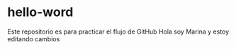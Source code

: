 # hello-word
Este repositorio es para practicar el flujo de GitHub
Hola soy Marina y estoy editando cambios 
